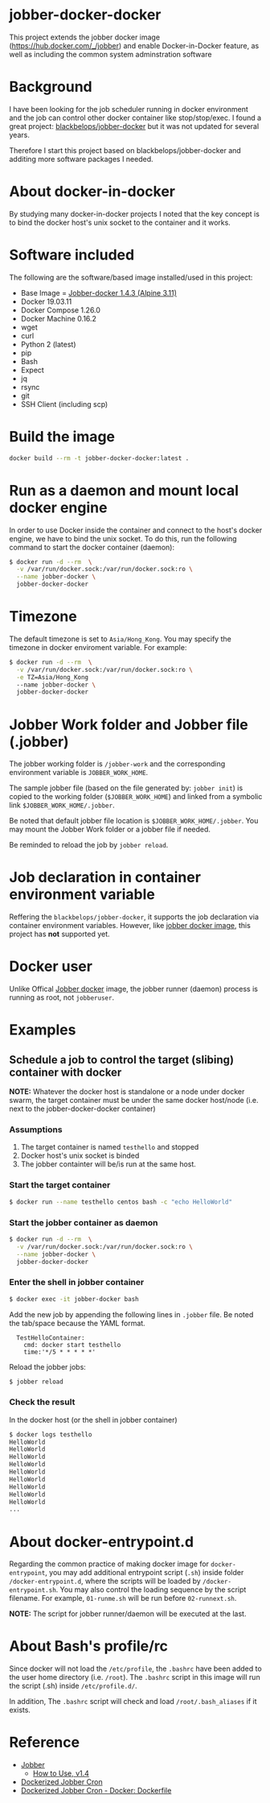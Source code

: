 # jobber-docker-docker
This project extends the jobber docker image (https://hub.docker.com/_/jobber) and enable Docker-in-Docker feature, as well as including the common system adminstration software

# Background
I have been looking for the job scheduler running in docker environment and the job can control other docker container like stop/stop/exec.  I found a great project: [blackbelops/jobber-docker](https://github.com/blacklabelops-legacy/jobber-cron/tree/master/jobber-docker) but it was not updated for several years.

Therefore I start this project based on blackbelops/jobber-docker and additing more software packages I needed.

# About docker-in-docker
By studying many docker-in-docker projects I noted that the key concept is to bind the docker host's unix socket to the container and it works.

# Software included

The following are the software/based image installed/used in this project:

- Base Image = [Jobber-docker 1.4.3 (Alpine 3.11)](https://hub.docker.com/layers/jobber/library/jobber/1.4.3-alpine3.11/images/sha256-fa7b08aecd2d749e32dc9d0785367d44fcc88ec83418329b3dc697e218aca5ae)
- Docker 19.03.11
- Docker Compose 1.26.0
- Docker Machine 0.16.2
- wget
- curl
- Python 2 (latest)
- pip
- Bash
- Expect
- jq
- rsync
- git
- SSH Client (including scp)

# Build the image

```bash
docker build --rm -t jobber-docker-docker:latest .
```

# Run as a daemon and mount local docker engine

In order to use Docker inside the container and connect to the host's docker engine, we have to bind the unix socket.  To do this, run the following command to start the docker container (daemon):

```bash
$ docker run -d --rm  \
  -v /var/run/docker.sock:/var/run/docker.sock:ro \
  --name jobber-docker \
  jobber-docker-docker
```

# Timezone

The default timezone is set to `Asia/Hong_Kong`.  You may specify the timezone in docker enviroment variable.  For example:

```bash
$ docker run -d --rm  \
  -v /var/run/docker.sock:/var/run/docker.sock:ro \
  -e TZ=Asia/Hong_Kong
  --name jobber-docker \
  jobber-docker-docker
```

# Jobber Work folder and Jobber file (.jobber)
The jobber working folder is `/jobber-work` and the corresponding environment variable is `JOBBER_WORK_HOME`.

The sample jobber file (based on the file generated by: `jobber init`) is copied to the working folder (`$JOBBER_WORK_HOME`) and linked from a symbolic link `$JOBBER_WORK_HOME/.jobber`.

Be noted that default jobber file location is `$JOBBER_WORK_HOME/.jobber`.  You may mount the Jobber Work folder or a jobber file if needed.

Be reminded to reload the job by `jobber reload`.

# Job declaration in container environment variable

Reffering the `blackbelops/jobber-docker`, it supports the job declaration via container environment variables.  However, like [jobber docker image](https://hub.docker.com/_/jobber), this project has __not__ supported yet.

# Docker user
Unlike Offical [Jobber docker](https://hub.docker.com/_/jobber) image, the jobber runner (daemon) process is running as root, not `jobberuser`.

# Examples

## Schedule a job to control the target (slibing) container with docker

__NOTE:__  Whatever the docker host is standalone or a node under docker swarm, the target container must be under the same docker host/node (i.e. next to the jobber-docker-docker container)

### Assumptions

1. The target container is named `testhello` and stopped
1. Docker host's unix socket is binded
1. The jobber containter will be/is run at the same host.

### Start the target container

```bash
$ docker run --name testhello centos bash -c "echo HelloWorld"
```

### Start the jobber container as daemon

```bash
$ docker run -d --rm  \
  -v /var/run/docker.sock:/var/run/docker.sock:ro \
  --name jobber-docker \
  jobber-docker-docker
```

### Enter the shell in jobber container

```bash
$ docker exec -it jobber-docker bash
```

Add the new job by appending the following lines in `.jobber` file.  Be noted the tab/space because the YAML format.

```
  TestHelloContainer:
    cmd: docker start testhello
    time:'*/5 * * * * *'

```

Reload the jobber jobs:
```bash
$ jobber reload
```

### Check the result

In the docker host (or the shell in jobber container)

```bash
$ docker logs testhello
HelloWorld
HelloWorld
HelloWorld
HelloWorld
HelloWorld
HelloWorld
HelloWorld
HelloWorld
HelloWorld
...
```

# About docker-entrypoint.d

Regarding the common practice of making docker image for `docker-entrypoint`, you may add additional entrypoint script (`.sh`) inside folder `/docker-entrypoint.d`, where the scripts will be loaded by `/docker-entrypoint.sh`.  You may also control the loading sequence by the script filename.  For example, `01-runme.sh` will be run before `02-runnext.sh`.

__NOTE:__ The script for jobber runner/daemon will be executed at the last.

# About Bash's profile/rc

Since docker will not load the `/etc/profile`, the `.bashrc` have been added  to the user home directory (i.e. `/root`).  The `.bashrc` script in this image will run the script (.sh) inside `/etc/profile.d/`.

In addition, The `.bashrc` script will check and load `/root/.bash_aliases` if it exists.

# Reference

- [Jobber](https://dshearer.github.io/jobber/)
    - [How to Use, v1.4](https://dshearer.github.io/jobber/doc/v1.4/)
- [Dockerized Jobber Cron](https://github.com/blacklabelops-legacy/jobber-cron)
- [Dockerized Jobber Cron - Docker: Dockerfile](https://github.com/blacklabelops-legacy/jobber-cron/blob/master/jobber-docker/Dockerfile)